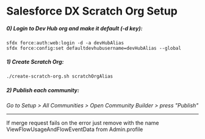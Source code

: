 # Salesforce DX Scratch Org Setup 

##### 0) Login to Dev Hub org and make it default (-d key):

   ```
   sfdx force:auth:web:login -d -a devHubAlias
   sfdx force:config:set defaultdevhubusername=devHubAlias --global
   ```

##### 1) Create Scratch Org:

   ```sh
   ./create-scratch-org.sh scratchOrgAlias
   ````

##### 2) Publish each community:

   _Go to Setup > All Communities > Open Community Builder > press "Publish"_

----------------------------------------------------------------------------------
If merge request fails on the error 
just remove <userPermission> with the name ViewFlowUsageAndFlowEventData from Admin.profile
